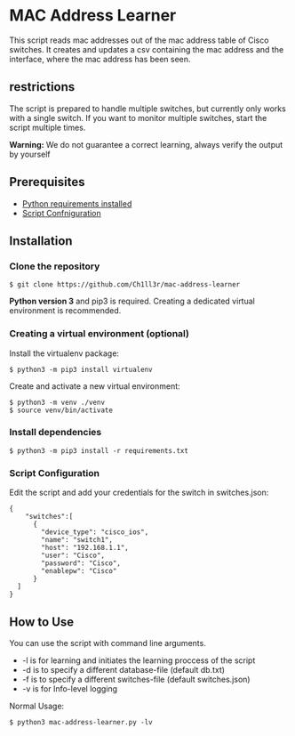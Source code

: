 # MAC Address Learner
This script reads mac addresses out of the mac address table of Cisco switches. It creates and updates a csv 
containing the mac address and the interface, where the mac address has been seen.

## restrictions
The script is prepared to handle multiple switches, but currently only works with a single switch. If you want to
monitor multiple switches, start the script multiple times.
 
**Warning:** We do not guarantee a correct learning, always verify the output by yourself

## Prerequisites
- [Python requirements installed](#Install-dependencies)
- [Script Confniguration](#Script-Configuration)

## Installation
### Clone the repository
```
$ git clone https://github.com/Ch1ll3r/mac-address-learner
```
**Python version 3** and pip3 is required. Creating a dedicated virtual environment is recommended.

### Creating a virtual environment (optional)

Install the virtualenv package:
```
$ python3 -m pip3 install virtualenv
```
Create and activate a new virtual environment:
```
$ python3 -m venv ./venv
$ source venv/bin/activate
```

### Install dependencies

```
$ python3 -m pip3 install -r requirements.txt
```

### Script Configuration
Edit the script and add your credentials for the switch in switches.json:
```
{
    "switches":[
      {
        "device_type": "cisco_ios",
        "name": "switch1",
        "host": "192.168.1.1",
        "user": "Cisco",
        "password": "Cisco",
        "enablepw": "Cisco"
      }
  ]
}
```
## How to Use
You can use the script with command line arguments.
- -l is for learning and initiates the learning proccess of the script
- -d is to specify a different database-file (default db.txt)
- -f is to specify a different switches-file (default switches.json)
- -v is for Info-level logging

Normal Usage:
```
$ python3 mac-address-learner.py -lv
```
